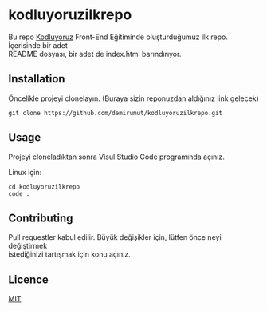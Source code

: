# kodluyoruzilkrepo
Bu repo [Kodluyoruz](https://www.kodluyoruz.org/) Front-End Eğitiminde oluşturduğumuz ilk repo. İçerisinde bir adet  
README dosyası, bir adet de index.html barındırıyor.  
## Installation  
Öncelikle projeyi clonelayın. (Buraya sizin reponuzdan aldığınız link gelecek)  
```
git clone https://github.com/demirumut/kodluyoruzilkrepo.git
```
## Usage
Projeyi cloneladıktan sonra Visul Studio Code programında açınız.  

Linux için:

```
cd kodluyoruzilkrepo  
code .

```
## Contributing
Pull requestler  kabul edilir. Büyük değişikler için, lütfen önce neyi değiştirmek  
istediğinizi tartışmak için konu açınız.

## Licence  

[MIT](https://opensource.org/licenses/MIT) 
